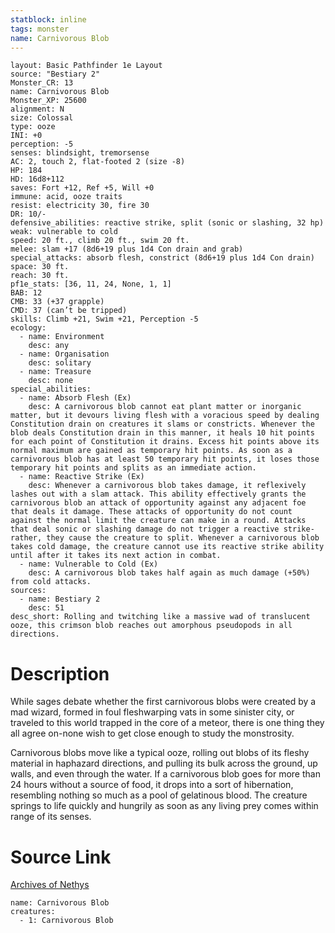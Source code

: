 ```yaml
---
statblock: inline
tags: monster
name: Carnivorous Blob
---
```

```statblock
layout: Basic Pathfinder 1e Layout
source: "Bestiary 2"
Monster_CR: 13
name: Carnivorous Blob
Monster_XP: 25600
alignment: N
size: Colossal
type: ooze
INI: +0
perception: -5
senses: blindsight, tremorsense
AC: 2, touch 2, flat-footed 2 (size -8)
HP: 184
HD: 16d8+112
saves: Fort +12, Ref +5, Will +0
immune: acid, ooze traits
resist: electricity 30, fire 30
DR: 10/-
defensive_abilities: reactive strike, split (sonic or slashing, 32 hp)
weak: vulnerable to cold
speed: 20 ft., climb 20 ft., swim 20 ft.
melee: slam +17 (8d6+19 plus 1d4 Con drain and grab)
special_attacks: absorb flesh, constrict (8d6+19 plus 1d4 Con drain)
space: 30 ft.
reach: 30 ft.
pf1e_stats: [36, 11, 24, None, 1, 1]
BAB: 12
CMB: 33 (+37 grapple)
CMD: 37 (can’t be tripped)
skills: Climb +21, Swim +21, Perception -5
ecology:
  - name: Environment
    desc: any
  - name: Organisation
    desc: solitary
  - name: Treasure
    desc: none
special_abilities:
  - name: Absorb Flesh (Ex)
    desc: A carnivorous blob cannot eat plant matter or inorganic matter, but it devours living flesh with a voracious speed by dealing Constitution drain on creatures it slams or constricts. Whenever the blob deals Constitution drain in this manner, it heals 10 hit points for each point of Constitution it drains. Excess hit points above its normal maximum are gained as temporary hit points. As soon as a carnivorous blob has at least 50 temporary hit points, it loses those temporary hit points and splits as an immediate action.
  - name: Reactive Strike (Ex)
    desc: Whenever a carnivorous blob takes damage, it reflexively lashes out with a slam attack. This ability effectively grants the carnivorous blob an attack of opportunity against any adjacent foe that deals it damage. These attacks of opportunity do not count against the normal limit the creature can make in a round. Attacks that deal sonic or slashing damage do not trigger a reactive strike-rather, they cause the creature to split. Whenever a carnivorous blob takes cold damage, the creature cannot use its reactive strike ability until after it takes its next action in combat.
  - name: Vulnerable to Cold (Ex)
    desc: A carnivorous blob takes half again as much damage (+50%) from cold attacks.
sources:
  - name: Bestiary 2
    desc: 51
desc_short: Rolling and twitching like a massive wad of translucent ooze, this crimson blob reaches out amorphous pseudopods in all directions. 
```
# Description
While sages debate whether the first carnivorous blobs were created by a mad wizard, formed in foul fleshwarping vats in some sinister city, or traveled to this world trapped in the core of a meteor, there is one thing they all agree on-none wish to get close enough to study the monstrosity. 

Carnivorous blobs move like a typical ooze, rolling out blobs of its fleshy material in haphazard directions, and pulling its bulk across the ground, up walls, and even through the water. If a carnivorous blob goes for more than 24 hours without a source of food, it drops into a sort of hibernation, resembling nothing so much as a pool of gelatinous blood. The creature springs to life quickly and hungrily as soon as any living prey comes within range of its senses.
# Source Link
[Archives of Nethys](https://aonprd.com/MonsterDisplay.aspx?ItemName=Carnivorous%20Blob)
```encounter-table
name: Carnivorous Blob
creatures:
  - 1: Carnivorous Blob
```
